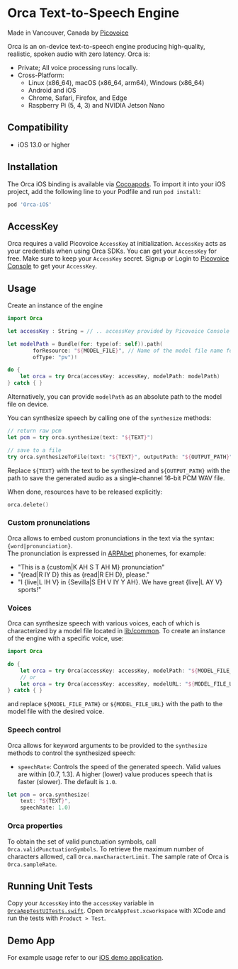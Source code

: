 # Orca Text-to-Speech Engine

Made in Vancouver, Canada by [Picovoice](https://picovoice.ai)

Orca is an on-device text-to-speech engine producing high-quality, realistic, spoken audio with zero latency. Orca is:

- Private; All voice processing runs locally.
- Cross-Platform:
    - Linux (x86_64), macOS (x86_64, arm64), Windows (x86_64)
    - Android and iOS
    - Chrome, Safari, Firefox, and Edge
    - Raspberry Pi (5, 4, 3) and NVIDIA Jetson Nano

## Compatibility

- iOS 13.0 or higher

## Installation

<!-- markdown-link-check-disable -->
The Orca iOS binding is available via [Cocoapods](https://cocoapods.org/pods/Orca-iOS). To import it into your iOS project, add the following line to your Podfile and run `pod install`:
<!-- markdown-link-check-enable -->

```ruby
pod 'Orca-iOS'
```

## AccessKey

Orca requires a valid Picovoice `AccessKey` at initialization. `AccessKey` acts as your credentials when using Orca SDKs.
You can get your `AccessKey` for free. Make sure to keep your `AccessKey` secret.
Signup or Login to [Picovoice Console](https://console.picovoice.ai/) to get your `AccessKey`.

## Usage

Create an instance of the engine

```swift
import Orca

let accessKey : String = // .. accessKey provided by Picovoice Console (https://console.picovoice.ai/)

let modelPath = Bundle(for: type(of: self)).path(
        forResource: "${MODEL_FILE}", // Name of the model file name for Orca
        ofType: "pv")!

do {
    let orca = try Orca(accessKey: accessKey, modelPath: modelPath)
} catch { }
```

Alternatively, you can provide `modelPath` as an absolute path to the model file on device.

You can synthesize speech by calling one of the `synthesize` methods:

```swift
// return raw pcm
let pcm = try orca.synthesize(text: "${TEXT}")

// save to a file
try orca.synthesizeToFile(text: "${TEXT}", outputPath: "${OUTPUT_PATH}")
```

Replace `${TEXT}` with the text to be synthesized and `${OUTPUT_PATH}` with the path to save the generated audio as a
single-channel 16-bit PCM WAV file.

When done, resources have to be released explicitly:

```swift
orca.delete()
```

### Custom pronunciations

Orca allows to embed custom pronunciations in the text via the syntax: `{word|pronunciation}`.\
The pronunciation is expressed in [ARPAbet](https://en.wikipedia.org/wiki/ARPABET) phonemes, for example:

- "This is a {custom|K AH S T AH M} pronunciation"
- "{read|R IY D} this as {read|R EH D}, please."
- "I {live|L IH V} in {Sevilla|S EH V IY Y AH}. We have great {live|L AY V} sports!"

### Voices

Orca can synthesize speech with various voices, each of which is characterized by a model file located
in [lib/common](https://github.com/Picovoice/orca/tree/main/lib/common).
To create an instance of the engine with a specific voice, use:

```swift
import Orca

do {
    let orca = try Orca(accessKey: accessKey, modelPath: "${MODEL_FILE_PATH}")
    // or
    let orca = try Orca(accessKey: accessKey, modelURL: "${MODEL_FILE_URL}")
} catch { }
```

and replace `${MODEL_FILE_PATH}` or `${MODEL_FILE_URL}` with the path to the model file with the desired voice.

### Speech control

Orca allows for keyword arguments to be provided to the `synthesize` methods to control the synthesized speech:

- `speechRate`: Controls the speed of the generated speech. Valid values are within [0.7, 1.3]. A higher (lower) value
  produces speech that is faster (slower). The default is `1.0`.

```swift
let pcm = orca.synthesize(
    text: "${TEXT}",
    speechRate: 1.0)
```

### Orca properties

To obtain the set of valid punctuation symbols, call `Orca.validPunctuationSymbols`.
To retrieve the maximum number of characters allowed, call `Orca.maxCharacterLimit`.
The sample rate of Orca is `Orca.sampleRate`.

## Running Unit Tests

Copy your `AccessKey` into the `accessKey` variable in [`OrcaAppTestUITests.swift`](OrcaAppTest/OrcaAppTestUITests/OrcaAppTestUITests.swift). Open `OrcaAppTest.xcworkspace` with XCode and run the tests with `Product > Test`.

## Demo App

For example usage refer to our [iOS demo application](../../demo/ios).
